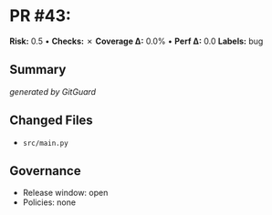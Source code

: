 # PR #43:

**Risk:** 0.5 • **Checks:** ✗
**Coverage Δ:** 0.0% • **Perf Δ:** 0.0
**Labels:** bug

## Summary
_generated by GitGuard_

## Changed Files
- `src/main.py`

## Governance
- Release window: open
- Policies: none
